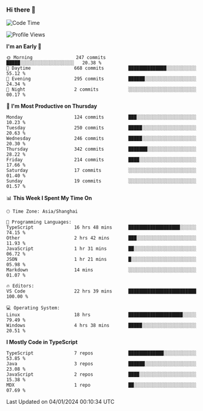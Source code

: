 ### Hi there 👋

<!--
**waynelwz/waynelwz** is a ✨ _special_ ✨ repository because its `README.md` (this file) appears on your GitHub profile.

Here are some ideas to get you started:

- 🔭 I’m currently working on ...
- 🌱 I’m currently learning ...
- 👯 I’m looking to collaborate on ...
- 🤔 I’m looking for help with ...
- 💬 Ask me about ...
- 📫 How to reach me: ...
- 😄 Pronouns: ...
- ⚡ Fun fact: ...
-->

<!--START_SECTION:waka-->
![Code Time](http://img.shields.io/badge/Code%20Time-2%2C279%20hrs%2050%20mins-blue)

![Profile Views](http://img.shields.io/badge/Profile%20Views-0-blue)

**I'm an Early 🐤** 

```text
🌞 Morning                247 commits         █████░░░░░░░░░░░░░░░░░░░░   20.38 % 
🌆 Daytime                668 commits         ██████████████░░░░░░░░░░░   55.12 % 
🌃 Evening                295 commits         ██████░░░░░░░░░░░░░░░░░░░   24.34 % 
🌙 Night                  2 commits           ░░░░░░░░░░░░░░░░░░░░░░░░░   00.17 % 
```
📅 **I'm Most Productive on Thursday** 

```text
Monday                   124 commits         ███░░░░░░░░░░░░░░░░░░░░░░   10.23 % 
Tuesday                  250 commits         █████░░░░░░░░░░░░░░░░░░░░   20.63 % 
Wednesday                246 commits         █████░░░░░░░░░░░░░░░░░░░░   20.30 % 
Thursday                 342 commits         ███████░░░░░░░░░░░░░░░░░░   28.22 % 
Friday                   214 commits         ████░░░░░░░░░░░░░░░░░░░░░   17.66 % 
Saturday                 17 commits          ░░░░░░░░░░░░░░░░░░░░░░░░░   01.40 % 
Sunday                   19 commits          ░░░░░░░░░░░░░░░░░░░░░░░░░   01.57 % 
```


📊 **This Week I Spent My Time On** 

```text
🕑︎ Time Zone: Asia/Shanghai

💬 Programming Languages: 
TypeScript               16 hrs 48 mins      ███████████████████░░░░░░   74.15 % 
Other                    2 hrs 42 mins       ███░░░░░░░░░░░░░░░░░░░░░░   11.93 % 
JavaScript               1 hr 31 mins        ██░░░░░░░░░░░░░░░░░░░░░░░   06.72 % 
JSON                     1 hr 21 mins        █░░░░░░░░░░░░░░░░░░░░░░░░   05.98 % 
Markdown                 14 mins             ░░░░░░░░░░░░░░░░░░░░░░░░░   01.07 % 

🔥 Editors: 
VS Code                  22 hrs 39 mins      █████████████████████████   100.00 % 

💻 Operating System: 
Linux                    18 hrs              ████████████████████░░░░░   79.49 % 
Windows                  4 hrs 38 mins       █████░░░░░░░░░░░░░░░░░░░░   20.51 % 
```

**I Mostly Code in TypeScript** 

```text
TypeScript               7 repos             █████████████░░░░░░░░░░░░   53.85 % 
Java                     3 repos             ██████░░░░░░░░░░░░░░░░░░░   23.08 % 
JavaScript               2 repos             ████░░░░░░░░░░░░░░░░░░░░░   15.38 % 
MDX                      1 repo              ██░░░░░░░░░░░░░░░░░░░░░░░   07.69 % 
```




 Last Updated on 04/01/2024 00:10:34 UTC
<!--END_SECTION:waka-->
